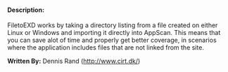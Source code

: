 #### Description: ####

FiletoEXD works by taking a directory listing from a file created on either Linux or Windows and importing it directly into AppScan. This means that you can save alot of time and properly get better coverage, in scenarios where the application
includes files that are not linked from the site.

**Written By:** Dennis Rand (http://www.cirt.dk/)